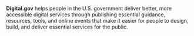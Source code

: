 **Digital.gov** helps people in the U.S. government deliver better, more accessible digital services through publishing essential guidance, resources, tools, and online events that make it easier for people to design, build, and deliver essential services for the public.
